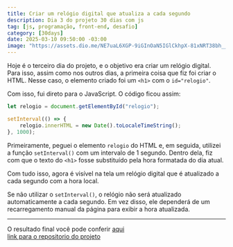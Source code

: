 ```yaml
---
title: Criar um relógio digital que atualiza a cada segundo
description: Dia 3 do projeto 30 dias com js
tag: [js, programação, front-end, desafio]
category: [30days]
date: 2025-03-10 09:50:00 -03:00
image: "https://assets.dio.me/NE7uaL6XGP-9iGInOaN5IGlCkhpX-81xNRT38bh__J0/f:webp/q:80/L2FydGljbGVzL2NvdmVyL2E0YjUyMjFjLTVkMzgtNGY4Mi04MzBlLTc4YTY1NWI4N2RlNi5qcGc"
---
```


Hoje é o terceiro dia do projeto, e o objetivo era criar um relógio digital.  
Para isso, assim como nos outros dias, a primeira coisa que fiz foi criar o HTML. Nesse caso, o elemento criado foi um `<h1>` com o `id="relogio"`.

Com isso, fui direto para o JavaScript. O código ficou assim:
```js
let relogio = document.getElementById("relogio");

setInterval(() => {
    relogio.innerHTML = new Date().toLocaleTimeString();
}, 1000);
```

Primeiramente, peguei o elemento `relogio` do HTML e, em seguida, utilizei a função `setInterval()` com um intervalo de 1 segundo. Dentro dela, fiz com que o texto do `<h1>` fosse substituído pela hora formatada do dia atual.

Com tudo isso, agora é visível na tela um relógio digital que é atualizado a cada segundo com a hora local.

Se não utilizar o `setInterval()`, o relógio não será atualizado automaticamente a cada segundo. Em vez disso, ele dependerá de um recarregamento manual da página para exibir a hora atualizada.


---

O resultado final você pode conferir
[aqui](https://andra-sun.github.io/30DaysJs/Day03/)
<br/>
[link para o repositorio do projeto](https://github.com/Andra-sun/30DaysJs)